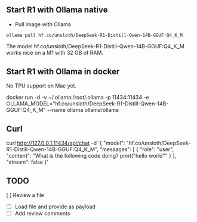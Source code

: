 #
## Start R1 with Ollama native
* Pull image with Ollama
```bash
ollama pull hf.co/unsloth/DeepSeek-R1-Distill-Qwen-14B-GGUF:Q4_K_M
```
The model hf.co/unsloth/DeepSeek-R1-Distill-Qwen-14B-GGUF:Q4_K_M works nice on a M1 with 32 GB of RAM.

  
## Start R1 with Ollama in docker
No TPU support on Mac yet.

docker run -d -v ~/.ollama:/root/.ollama -p 11434:11434 -e OLLAMA_MODEL="hf.co/unsloth/DeepSeek-R1-Distill-Qwen-14B-GGUF:Q4_K_M"  --name ollama ollama/ollama

## Curl
curl  http://127.0.0.1:11434/api/chat -d '{
  "model": "hf.co/unsloth/DeepSeek-R1-Distill-Qwen-14B-GGUF:Q4_K_M",
  "messages": [
    { "role": "user", "content": "What is the following code doing? print(\"hello world\"" }
  ],
  "stream": false
}'

## TODO
[ ] Review a file
 - [ ] Load file and provide as payload
 - [ ] Add review comments
